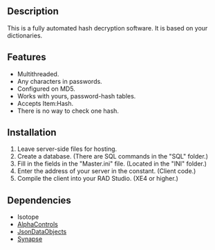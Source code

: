 ## Description
This is a fully automated hash decryption software. It is based on your dictionaries.

## Features
* Multithreaded.
* Any characters in passwords.
* Configured on MD5.
* Works with yours, password-hash tables.
* Accepts Item:Hash.
* There is no way to check one hash.

## Installation
1. Leave server-side files for hosting.
2. Create a database. (There are SQL commands in the "SQL" folder.)
3. Fill in the fields in the "Master.ini" file. (Located in the "INI" folder.)
4. Enter the address of your server in the constant. (Client code.)
5. Compile the client into your RAD Studio. (XE4 or higher.)

## Dependencies
* Isotope
* [AlphaControls](http://www.alphaskins.com/)
* [JsonDataObjects](https://github.com/ahausladen/JsonDataObjects)
* [Synapse](http://www.ararat.cz/synapse/doku.php/start)
